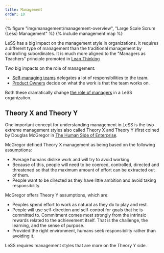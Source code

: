 ```yaml
---
title: Management
order: 10
---
```


<div>
<div>
  {% figure "img/management/management-overview", "Large Scale Scrum (Less) Management" %}
  {% include management.map %}
</div>
</div>

LeSS has a big impact on the management style in organizations. It requires a different type of management than the traditional management by controlling subordinates. It is much more aligned to the "Managers as Teachers" principle promoted in [Lean Thinking](../principles/lean-thinking.html)

Two big impacts on the role of management:
* [Self-managing teams](self_managing_teams.html) delegates a lot of responsibilities to the team.
* [Product Owners](../framework/product-owner.html) decide on what the work is that the team works on.

Both these dramatically change [the role of managers](role_of_manager.html) in a LeSS organization.

## Theory X and Theory Y

One important concept for understanding management in LeSS is the two extreme management styles also called Theory X and Theory Y (first coined by Douglas McGregor in [The Human Side of Enterprise](http://www.amazon.com/Human-Side-Enterprise-Annotated-Edition/dp/0071462228).

McGregor defined Theory X management as being based on the following assumptions:

* Average humans dislike work and will try to avoid working.
* Because of this, people will need to be coerced, controlled, directed and threatened so that the maximum amount of effort can be extracted out of them.
* People want to be directed as they have little ambition and avoid taking responsibility.

McGregor offers Theory Y assumptions, which are:

* Peoples spend effort to work as natural as they do to play and rest.
* People will use self-direction and self-control for goals that he is committed to. Commitment comes most strongly from the intrinsic rewards related to the achievement itself. That is the challenge, the learning, and the sense of purpose.
* Provided the right environment, humans seek responsibility rather than avoiding it.

LeSS requires management styles that are more on the Theory Y side.
